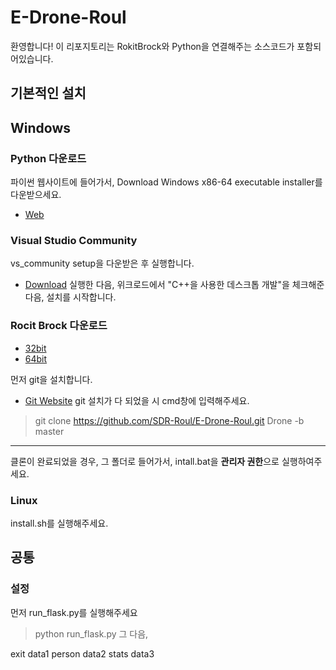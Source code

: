 # E-Drone-Roul

환영합니다! 이 리포지토리는 RokitBrock와 Python을 연결해주는 소스코드가 포함되어있습니다.

## 기본적인 설치

## Windows
### Python 다운로드
파이썬 웹사이트에 들어가서, Download Windows x86-64 executable installer를 다운받으세요.
* [Web](https://www.python.org/downloads/windows/)

### Visual Studio Community
vs_community setup을 다운받은 후 실행합니다.
* [Download](https://visualstudio.microsoft.com/thank-you-downloading-visual-studio/?sku=Community&rel=16)
실행한 다음, 위크로드에서 "C++을 사용한 데스크톱 개발"을 체크해준 다음, 설치를 시작합니다.


### Rocit Brock 다운로드

* [32bit](http://robolink.ipdisk.co.kr/publist/HDD1/download/file/RBCoDrone_win32_1.2.3.zip)
* [64bit](http://robolink.ipdisk.co.kr/publist/HDD1/download/file/RBCoDrone_win64_1.2.3.zip)

먼저 git을 설치합니다.
* [Git Website](https://git-scm.com/)
git 설치가 다 되었을 시 cmd창에 입력해주세요.
> git clone https://github.com/SDR-Roul/E-Drone-Roul.git Drone -b master
---------
클론이 완료되었을 경우, 그 폴더로 들어가서, intall.bat을 **관리자 권한**으로 실행하여주세요.

### Linux
install.sh를 실행해주세요.

## 공통 
### 설정


먼저 run_flask.py를 실행해주세요
> python run_flask.py
그 다음, 

exit data1
person data2
stats data3